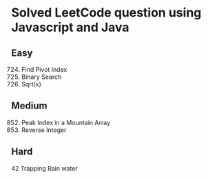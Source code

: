 # Solved LeetCode question using Javascript and Java

## Easy 
724. Find Pivot Index
704. Binary Search
69. Sqrt(x)


## Medium 
852. Peak Index in a Mountain Array
7. Reverse Integer

## Hard
42 Trapping Rain water 